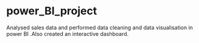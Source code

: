 # power_BI_project
Analysed sales data and performed data cleaning and data visualisation in power BI .Also created an interactive dashboard.
